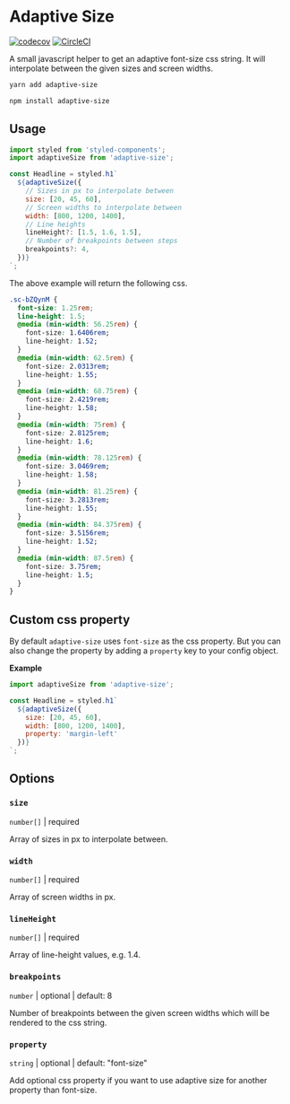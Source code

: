 # Adaptive Size

[![codecov](https://codecov.io/gh/jeslage/adaptive-size/branch/master/graph/badge.svg?token=TJJFPD677O)](https://codecov.io/gh/jeslage/adaptive-size)
[![CircleCI](https://circleci.com/gh/jeslage/adaptive-size.svg?style=shield)](https://circleci.com/gh/jeslage/adaptive-size)

A small javascript helper to get an adaptive font-size css string. It will interpolate between the given sizes and screen widths.

```bash
yarn add adaptive-size

npm install adaptive-size
```

## Usage

```js
import styled from 'styled-components';
import adaptiveSize from 'adaptive-size';

const Headline = styled.h1`
  ${adaptiveSize({
    // Sizes in px to interpolate between
    size: [20, 45, 60],
    // Screen widths to interpolate between
    width: [800, 1200, 1400],
    // Line heights
    lineHeight?: [1.5, 1.6, 1.5],
    // Number of breakpoints between steps
    breakpoints?: 4,
  })}
`;
```

The above example will return the following css.

```css
.sc-bZQynM {
  font-size: 1.25rem;
  line-height: 1.5;
  @media (min-width: 56.25rem) {
    font-size: 1.6406rem;
    line-height: 1.52;
  }
  @media (min-width: 62.5rem) {
    font-size: 2.0313rem;
    line-height: 1.55;
  }
  @media (min-width: 68.75rem) {
    font-size: 2.4219rem;
    line-height: 1.58;
  }
  @media (min-width: 75rem) {
    font-size: 2.8125rem;
    line-height: 1.6;
  }
  @media (min-width: 78.125rem) {
    font-size: 3.0469rem;
    line-height: 1.58;
  }
  @media (min-width: 81.25rem) {
    font-size: 3.2813rem;
    line-height: 1.55;
  }
  @media (min-width: 84.375rem) {
    font-size: 3.5156rem;
    line-height: 1.52;
  }
  @media (min-width: 87.5rem) {
    font-size: 3.75rem;
    line-height: 1.5;
  }
}
```

## Custom css property

By default `adaptive-size` uses `font-size` as the css property. But you can also change the property by adding a `property` key to your config object.

**Example**

```js
import adaptiveSize from 'adaptive-size';

const Headline = styled.h1`
  ${adaptiveSize({
    size: [20, 45, 60],
    width: [800, 1200, 1400],
    property: 'margin-left'
  })}
`;
```

## Options

### `size`

`number[]` | required

Array of sizes in px to interpolate between.

### `width`

`number[]` | required

Array of screen widths in px.

### `lineHeight`

`number[]` | required

Array of line-height values, e.g. 1.4.

### `breakpoints`

`number` | optional | default: 8

Number of breakpoints between the given screen widths which will be rendered to the css string.

### `property`

`string` | optional | default: "font-size"

Add optional css property if you want to use adaptive size for another property than font-size.
